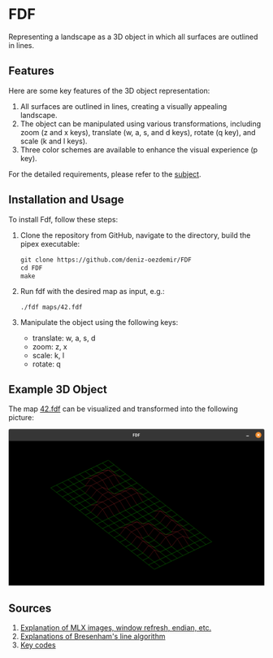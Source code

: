 # FDF

Representing a landscape as a 3D object in which all surfaces are outlined in lines.

## Features

Here are some key features of the 3D object representation:

1. All surfaces are outlined in lines, creating a visually appealing landscape.
2. The object can be manipulated using various transformations, including zoom (z and x keys), translate (w, a, s, and d keys), rotate (q key), and scale (k and l keys).
3. Three color schemes are available to enhance the visual experience (p key).

For the detailed requirements, please refer to the [subject](./en.subject.pdf).

## Installation and Usage

To install Fdf, follow these steps:

1. Clone the repository from GitHub, navigate to the directory, build the pipex executable:

    ```
    git clone https://github.com/deniz-oezdemir/FDF
    cd FDF
    make
    ```

2. Run fdf with the desired map as input, e.g.:

    ```
    ./fdf maps/42.fdf
    ```

3. Manipulate the object using the following keys:
	* translate:	w, a, s, d
	* zoom:			z, x
	* scale:		k, l
	* rotate:		q

## Example 3D Object

The map [42.fdf](./maps/42.fdf) can be visualized and transformed into the following picture:

![Example object](./Example_object.png)

## Sources
1. [Explanation of MLX images, window refresh, endian, etc.](https://github.com/keuhdall/images_example)
2. [Explanations of Bresenham's line algorithm](https://github.com/aabduvak/FDF/tree/main)
3. [Key codes](https://www.cl.cam.ac.uk/~mgk25/ucs/keysymdef.h)
